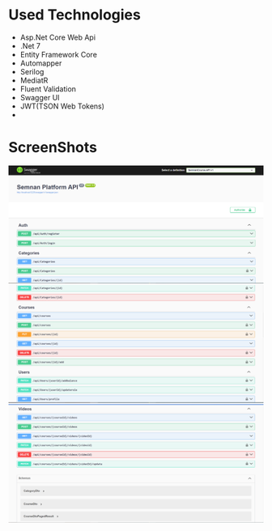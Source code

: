 


# Used Technologies
- Asp.Net Core Web Api
- .Net 7
- Entity Framework Core
- Automapper
- Serilog
- MediatR
- Fluent Validation
- Swagger UI
- JWT(TSON Web Tokens)
- 

# ScreenShots
![Screenshot of a comment on a GitHub issue showing an image, added in the Markdown, of an Octocat smiling and raising a tentacle.](/src/SemnanCourse.API/wwwroot/ScreenShots/1.PNG)
![Screenshot of a comment on a GitHub issue showing an image, added in the Markdown, of an Octocat smiling and raising a tentacle.](/src/SemnanCourse.API/wwwroot/ScreenShots/2.PNG)
![Screenshot of a comment on a GitHub issue showing an image, added in the Markdown, of an Octocat smiling and raising a tentacle.](/src/SemnanCourse.API/wwwroot/ScreenShots/3.PNG)
